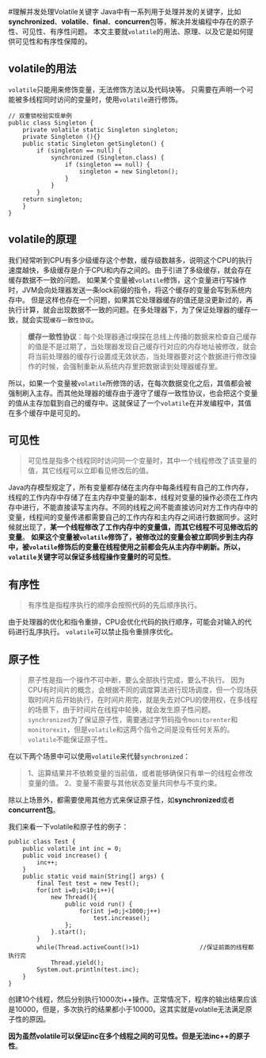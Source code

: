 #理解并发处理Volatile关键字
Java中有一系列用于处理并发的关键字，比如**synchronized**、**volatile**、**final**、**concurren**包等，解决并发编程中存在的原子性、可见性、有序性问题。
本文主要就`volatile`的用法、原理、以及它是如何提供可见性和有序性保障的。
## volatile的用法
`volatile`只能用来修饰变量，无法修饰方法以及代码块等。
只需要在声明一个可能被多线程同时访问的变量时，使用`volatile`进行修饰。
```
// 双重锁校验实现单例
public class Singleton {  
    private volatile static Singleton singleton;  
    private Singleton (){}  
    public static Singleton getSingleton() {  
        if (singleton == null) {  
            synchronized (Singleton.class) {  
                if (singleton == null) {  
                    singleton = new Singleton();  
                }  
            }  
        }  
    return singleton;  
    }  
}  
```

## volatile的原理
我们经常听到CPU有多少级缓存这个参数，缓存级数越多，说明这个CPU的执行速度越快，多级缓存是介于CPU和内存之间的。由于引进了多级缓存，就会存在缓存数据不一致的问题。
如果某个变量被`volatile`修饰，这个变量进行写操作时，JVM会向处理器发送一条lock前缀的指令，将这个缓存的变量会写到系统内存中。
但是这样也存在一个问题，如果其它处理器缓存的值还是没更新过的，再执行计算，就会出现数据不一致的问题。在多处理器下，为了保证处理器的缓存一致，就会实现`缓存一致性协议`。
> **缓存一致性协议**：每个处理器通过嗅探在总线上传播的数据来检查自己缓存的值是不是过期了，当处理器发现自己缓存行对应的内存地址被修改，就会将当前处理器的缓存行设置成无效状态，当处理器要对这个数据进行修改操作的时候，会强制重新从系统内存里把数据读到处理器缓存里。

所以，如果一个变量被`volatile`所修饰的话，在每次数据变化之后，其值都会被强制刷入主存。而其他处理器的缓存由于遵守了缓存一致性协议，也会把这个变量的值从主存加载到自己的缓存中。这就保证了一个`volatile`在并发编程中，其值在多个缓存中是可见的。

## 可见性
> 可见性是指多个线程同时访问同一个变量时，其中一个线程修改了该变量的值，其它线程可以立即看见修改后的值。

Java内存模型规定了，所有变量都存储在主内存中每条线程有自己的工作内存，线程的工作内存中存储了在主内存中变量的副本，线程对变量的操作必须在工作内存中进行，不能直接读写主内存。不同的线程之间不能直接访问对方工作内存中的变量，线程间的变量传递都需要自己的工作内存和主内存之间进行数据同步。这时候就出现了，**某一个线程修改了工作内存中的变量值，而其它线程不可见修改后的变量**。
**如果这个变量被`volatile`修饰了，被修改过的变量会被立即同步到主内存中，被`volatile`修饰后的变量在线程使用之前都会先从主内存中刷新。所以，`volatile`关键字可以保证多线程操作变量时的可见性**。

## 有序性
> 有序性是指程序执行的顺序会按照代码的先后顺序执行。

由于处理器的优化和指令重排，CPU会优化代码的执行顺序，可能会对输入的代码进行乱序执行。
`volatile`可以禁止指令重排序优化。

## 原子性
> 原子性是指一个操作不可中断，要么全部执行完成，要么不执行。
因为CPU有时间片的概念，会根据不同的调度算法进行现场调度，但一个现场获取时间片后开始执行，在时间片用完，就是失去对CPU的使用权，在多线程的场景下，由于时间片在线程中轮换，就会发生原子性问题。
`synchronized`为了保证原子性，需要通过字节码指令`monitorenter`和`monitorexit`，但是`volatile`和这两个指令之间是没有任何关系的。
`volatile`不能保证原子性。

在以下两个场景中可以使用`volatile`来代替`synchronized`：

> 1、运算结果并不依赖变量的当前值，或者能够确保只有单一的线程会修改变量的值。
> 2、变量不需要与其他状态变量共同参与不变约束。

除以上场景外，都需要使用其他方式来保证原子性，如**synchronized**或者**concurrent包**。


我们来看一下volatile和原子性的例子：
```
public class Test {
    public volatile int inc = 0;
    public void increase() {
        inc++;
    }
    public static void main(String[] args) {
        final Test test = new Test();
        for(int i=0;i<10;i++){
            new Thread(){
                public void run() {
                    for(int j=0;j<1000;j++)
                        test.increase();
                };
            }.start();
        }
        while(Thread.activeCount()>1)                 //保证前面的线程都执行完
            Thread.yield();
        System.out.println(test.inc);
    }
}
```
创建10个线程，然后分别执行1000次i++操作。正常情况下，程序的输出结果应该是10000，但是，多次执行的结果都小于10000。这其实就是volatile无法满足原子性的原因。

**因为虽然volatile可以保证inc在多个线程之间的可见性。但是无法inc++的原子性**。